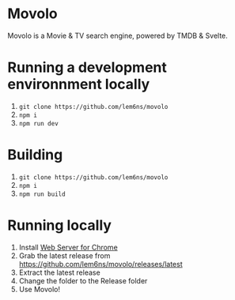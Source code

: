 # Movolo
Movolo is a Movie & TV search engine, powered by TMDB & Svelte.

# Running a development environnment locally
1. `git clone https://github.com/lem6ns/movolo`
2. `npm i`
3. `npm run dev`

# Building
1. `git clone https://github.com/lem6ns/movolo`
2. `npm i`
3. `npm run build`

# Running locally
1. Install [Web Server for Chrome](https://chrome.google.com/webstore/detail/web-server-for-chrome/ofhbbkphhbklhfoeikjpcbhemlocgigb)
2. Grab the latest release from https://github.com/lem6ns/movolo/releases/latest
3. Extract the latest release
4. Change the folder to the Release folder
5. Use Movolo!
